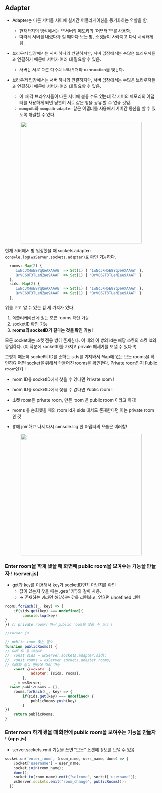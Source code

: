 ## Adapter
- Adapter는 다른 서버들 사이에 실시간 어플리케이션을 동기화하는 역할을 함.
  - 현재까지의 방식에서는 **서버의 메모리의 '어댑터'**를 사용함.
  - 따라서 서버를 내렸다가 킬 때마다 모든 방, 소켓들이 사라지고 다시 시작하게 됨. 

- 브라우저 입장에서는 서버 하나와 연결하지만, 서버 입장에서는 수많은 브라우저들과 연결하기 때문에 서버가 여러 대 필요할 수 있음.
  - 서버는 서로 다른 다수의 브라우저와 connection을 맺는다. 
- 브라우저 입장에서는 서버 하나와 연결하지만, 서버 입장에서는 수많은 브라우저들과 연결하기 때문에 서버가 여러 대 필요할 수 있음.
  - 이 때 각 브라우저들이 다른 서버에 붙을 수도 있는데 각 서버의 메모리의 어댑터를 사용하게 되면 당연히 서로 같은 방을 공유 할 수 없을 것임.
  - `mongodb`와 `mongodb-adapter` 같은 어댑터를 사용해서 서버간 통신을 할 수 있도록 해결할 수 있다.

<center><img src="https://user-images.githubusercontent.com/48302257/210476410-667fd386-acb5-4aed-b9d2-fa3cbd565491.png" width="400" height="400"></center>


현재 서버에서 방 입장했을 때 sockets.adapter: `console.log(wsServer.sockets.adapter)`로 확인 가능하다.
```js
  rooms: Map(2) {
    '1wNcJXHoE8YqQeAXAAAB' => Set(1) { '1wNcJXHoE8YqQeAXAAAB' },
    'QrVC69T3TLeNZae9AAAF' => Set(1) { 'QrVC69T3TLeNZae9AAAF' }
  },
  sids: Map(2) {
    '1wNcJXHoE8YqQeAXAAAB' => Set(1) { '1wNcJXHoE8YqQeAXAAAB' },
    'QrVC69T3TLeNZae9AAAF' => Set(1) { 'QrVC69T3TLeNZae9AAAF' }
  },
```
위를 보고 알 수 있는 점 세 가지가 있다. 
1. 어플리케이션에 있는 모든 rooms 확인 가능
2. socketID 확인 가능
3. **rooms와 socketID가 같다는 것을 확인 가능 !**

모든 socket에는 소켓 전용 방이 존재한다. 이 때의 이 방의 id는 해당 소켓의 소켓 id와 동일하다. (이 덕분에 socketID를 가지고 private 메세지를 보낼 수 있다 !!)

그렇기 때문에 socket의 ID를 뜻하는 sids를 가져와서 Map에 있는 모든 rooms을 확인하여 어떤 socket을 위해서 만들어진 rooms을 확인한다. Private room인지 Public room인지 !

- room ID를 socketID에서 찾을 수 있다면 Private room !
- room ID를 socketID에서 찾을 수 없다면 Public room !

- 소켓 room은 private room, 만든 room 은 public room 이라고 하자!
- rooms 를 순회했을 때의 room id가 sids 에서도 존재한다면 이는 private room 인 것
- 방에 join하고 나서 다시 console.log 한 어댑터의 모습은 이러함!
<center><img src="https://user-images.githubusercontent.com/48302257/210479046-28a62d9b-c085-4410-b98e-48e8b5693535.png" width="400" height="400"></center>


### Enter room을 하게 됐을 때 화면에 public room을 보여주는 기능을 만들자 ! (server.js)
- get과 key를 이용해서 key가 socketID인지 아닌지를 확인
	- 값이 있는지 찾을 때는 .get("키")와 같이 사용. 
	- → 존재하는 키라면 해당하는 값을 리턴하고, 없으면 undefined 리턴

```js
rooms.forEach((_, key) => {
	if(sids.get(key) === undefined){
		console.log(key)
}
}) // private room이 아닌 public room을 찾을 수 있다 !
```

```js
//server.js

// public room 찾는 함수
function publicRooms() {
// 아래 두 줄 대신에
//	const sids = wsServer.sockets.adapter.sids; 
//	const rooms = wsServer.sockets.adapter.rooms;
// 아래와 같이 한방에 처리 가능
	const {sockets: {
			adapter: {sids, rooms},
		},
	} = wsServer; 
  const publicRooms = [];
	rooms.forEach((_, key) => {
		if(sids.get(key) === undefined) {
			publicRooms.push(key)
		}
})
	return publicRooms;
}
```

### Enter room 하게 됐을 때 화면에 public room을 보여주는 기능을 만들자 ! (app.js)
- server.sockets.emit 기능을 쓰면 "모든" 소켓에 정보를 보낼 수 있음

```js
socket.on("enter_room", (room_name, user_name, done) => {
    socket['username'] = user_name;
    socket.join(room_name);
    done();
    socket.to(room_name).emit("welcome", socket['username']);
    wsServer.sockets.emit("room_change", publicRooms());
  });
```
